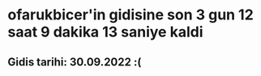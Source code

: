 # ofarukbicer'in gidisine son 3 gun 12 saat 9 dakika 13 saniye kaldi

## Gidis tarihi: 30.09.2022 :(